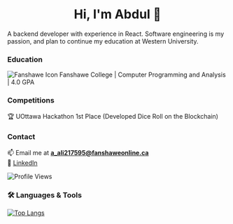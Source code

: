 <h1 align="center">Hi, I'm Abdul 👋</h1>

A backend developer with experience in React. Software engineering is my passion, and plan to continue my education at Western University.



### Education

![Fanshawe Icon](https://seeklogo.com/images/F/fanshawe-college-logo-7837AF18B8-seeklogo.com.png) Fanshawe College | Computer Programming and Analysis | 4.0 GPA





### Competitions
🏆 UOttawa Hackathon 1st Place (Developed Dice Roll on the Blockchain)  



### Contact
📫 Email me at **a_ali217595@fanshaweonline.ca**  
🔗 [LinkedIn](https://www.linkedin.com/in/abdulmuhaimin-ali/)

![Profile Views](https://komarev.com/ghpvc/?username=Abdulmuhaimin-Ali&color=blue&style=flat)

### 🛠 Languages & Tools
[![Top Langs](https://github-readme-stats.vercel.app/api/top-langs/?username=Abdulmuhaimin-Ali&layout=compact&theme=transparent)](https://github.com/Abdulmuhaimin-Ali)
